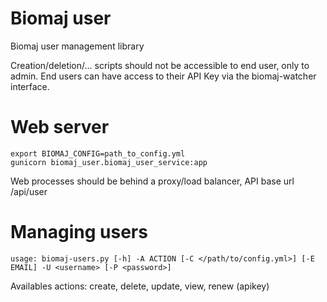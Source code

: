 # Biomaj user

Biomaj user management library

Creation/deletion/... scripts should not be accessible to end user, only to admin.
End users can have access to their API Key via the biomaj-watcher interface.


# Web server

    export BIOMAJ_CONFIG=path_to_config.yml
    gunicorn biomaj_user.biomaj_user_service:app

Web processes should be behind a proxy/load balancer, API base url /api/user

# Managing users

    usage: biomaj-users.py [-h] -A ACTION [-C </path/to/config.yml>] [-E EMAIL] -U <username> [-P <password>]

Availables actions: create, delete, update, view, renew (apikey) 
